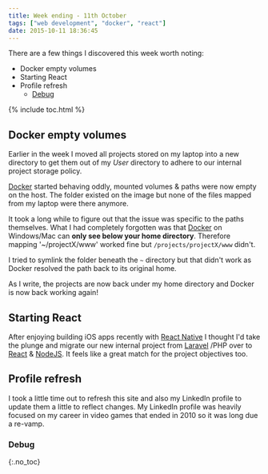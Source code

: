 ```yaml
---
title: Week ending - 11th October
tags: ["web development", "docker", "react"]
date: 2015-10-11 18:36:45
---
```


There are a few things I discovered this week worth noting:

- [<a name="a1"></a> Docker empty volumes](#-docker-empty-volumes)
- [<a name="a2"></a>Starting React](#starting-react)
- [<a name="a3"></a>Profile refresh](#profile-refresh)
  - [Debug](#debug)

{% include toc.html %}

<!-- more -->

## <a name="a1"></a> Docker empty volumes

Earlier in the week I moved all projects stored on my laptop into a new directory to get them out of my _User_ directory to adhere to our internal project storage policy.

[Docker] started behaving oddly, mounted volumes & paths were now empty on the host. The folder existed on the image but none of the files mapped from my laptop were there anymore.

It took a long while to figure out that the issue was specific to the paths themselves. What I had completely forgotten was that [Docker] on Windows/Mac can **only see below your home directory**. Therefore mapping '~/projectX/www' worked fine but `/projects/projectX/www` didn't.

I tried to symlink the folder beneath the `~` directory but that didn't work as Docker resolved the path back to its original home.

As I write, the projects are now back under my home directory and Docker is now back working again!

## <a name="a2"></a>Starting React

After enjoying building iOS apps recently with [React Native] I thought I'd take the plunge and migrate our new internal project from [Laravel] /PHP over to [React] & [NodeJS]. It feels like a great match for the project objectives too.

## <a name="a3"></a>Profile refresh

I took a little time out to refresh this site and also my LinkedIn profile to update them a little to reflect changes. My LinkedIn profile was heavily focused on my career in video games that ended in 2010 so it was long due a re-vamp.

[docker]: http://www.docker.com
[react]: https://facebook.github.io/react/
[react native]: https://facebook.github.io/react-native/
[nodejs]: https://nodejs.org/
[laravel]: http://www.docker.com

### Debug

{:.no_toc}
